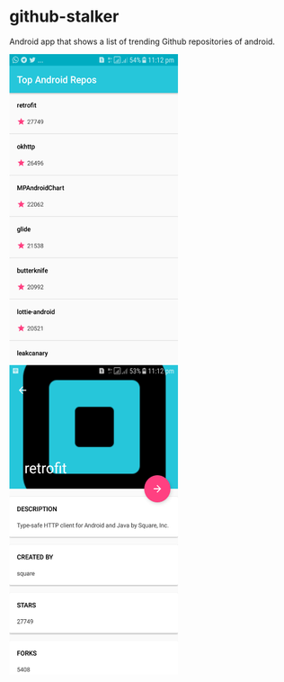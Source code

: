 # github-stalker
Android app that shows a list of trending Github repositories of android.

<img src=screenshots/s1.png width=300 height=550 /> <img src=screenshots/s2.png width=300 height=550 />
